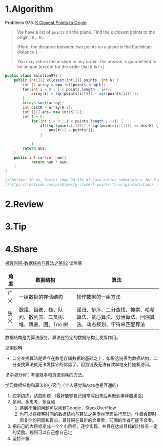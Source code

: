 # 1.Algorithm

Problems 973. [K Closest Points to Origin](https://leetcode.com/problems/k-closest-points-to-origin/)
>We have a list of `points` on the plane.  Find the `K` closest points to the origin `(0, 0)`.
>
>(Here, the distance between two points on a plane is the Euclidean distance.)
>
>You may return the answer in any order.  The answer is guaranteed to be unique (except for the order that it is in.)

```java
public class Solution973 {
    public int[][] kClosest(int[][] points, int K) {
		int [] array = new int[points.length];
	    for(int i = 0 ; i < points.length ; i++){
			array[i] = sqr(points[i][0]) + sqr(points[i][1]);
		}
		Arrays.sort(array);
		int distK = array[K-1];
		int [][] ans= new int[K][2];
	    int t = 0;
    		for(int i = 0 ; i < points.length ; ++i) {
    			if((sqr(points[i][0]) + sqr(points[i][1])) <= distK) {
    				ans[t++] = points[i];
    			}
    				
    		}
	    return ans;
    }
    public int sqr(int num){
    		return num * num;
    }
}

//Runtime: 30 ms, faster than 93.13% of Java online submissions for K Closest Points to Origin.
//https://leetcode.com/problems/k-closest-points-to-origin/solution/
```



# 2.Review


# 3.Tip

# 4.Share

[极客时间-数据结构与算法之美02](https://time.geekbang.org/column/article/40011) 读后感

| 角度 | 数据结构                                                    | 算法                                                         |
| ---- | ----------------------------------------------------------- | ------------------------------------------------------------ |
| 广义 | 一组数据的存储结构                                          | 操作数据的一组方法                                           |
| 狭义 | 数组、链表、栈、队列、散列表、二叉树、堆、跳表、图、Trie 树 | 递归、排序、二分查找、搜索、哈希算法、贪心算法、分治算法、回溯算法、动态规划、字符串匹配算法 |

数据结构是为算法服务，算法在特定的数据结构上发挥作用。

举例说明

* 二分查找算法是建立在数组存储数据的基础之上，如果选链表为数据结构，二分查找算法就无法发挥它的优势了。因为链表无法有效率地支持随机访问。

*复杂度分析*：考量效率和资源消耗的方法。

学习数据结构和算法的小窍门（个人感觉和`ARTS`也是互通的）	

1. 边学边练，适度刷题	（最好能够自己用笔写出来后再敲到编译器里面）
2. 多问，多思考，多互动
   1. 遇到不懂的问题可以问题Google，StackOverFlow
   2. 也可以在极客时间的数据结构与算法之美专栏里面进行互动，作者会即时回复你的问题和盲点，最好问在最新的文章里，前面的作者可能不会看。
3. 把自己的大目标变成一个个小目标，逐步实现，并且在达成目标的时候有一定的奖励。规则可以自己想自己定
4. 坚持不懈



